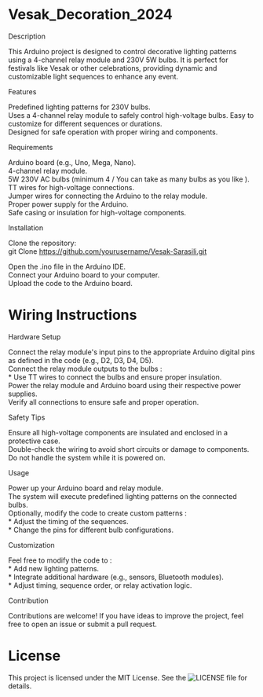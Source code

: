 # Vesak_Decoration_2024
Description

This Arduino project is designed to control decorative lighting patterns using a 4-channel relay module and 230V 5W bulbs. It is perfect for festivals like Vesak or other celebrations, providing dynamic and customizable light sequences to enhance any event.

Features

Predefined lighting patterns for 230V bulbs.    
Uses a 4-channel relay module to safely control high-voltage bulbs.
Easy to customize for different sequences or durations.    
Designed for safe operation with proper wiring and components.

Requirements

Arduino board (e.g., Uno, Mega, Nano).  
4-channel relay module.  
5W 230V AC bulbs (minimum 4 / You can take as many bulbs as you like ).  
TT wires for high-voltage connections.  
Jumper wires for connecting the Arduino to the relay module.  
Proper power supply for the Arduino.  
Safe casing or insulation for high-voltage components.  

Installation

Clone the repository:    
    git Clone https://github.com/yourusername/Vesak-Sarasili.git

Open the .ino file in the Arduino IDE.  
Connect your Arduino board to your computer.  
Upload the code to the Arduino board.  

# Wiring Instructions

Hardware Setup

Connect the relay module's input pins to the appropriate Arduino digital pins as defined in the code (e.g., D2, D3, D4, D5).  
Connect the relay module outputs to the bulbs :        
                          * Use TT wires to connect the bulbs and ensure proper insulation.  
Power the relay module and Arduino board using their respective power supplies.  
Verify all connections to ensure safe and proper operation.  

Safety Tips

Ensure all high-voltage components are insulated and enclosed in a protective case.    
Double-check the wiring to avoid short circuits or damage to components.    
Do not handle the system while it is powered on.    

Usage

Power up your Arduino board and relay module.    
The system will execute predefined lighting patterns on the connected bulbs.    
Optionally, modify the code to create custom patterns :     
                           * Adjust the timing of the sequences.    
                           * Change the pins for different bulb configurations.  

Customization

Feel free to modify the code to :    
                           * Add new lighting patterns.  
                           * Integrate additional hardware (e.g., sensors, Bluetooth modules).  
                           * Adjust timing, sequence order, or relay activation logic.  

Contribution

Contributions are welcome! If you have ideas to improve the project, feel free to open an issue or submit a pull request.

# License

This project is licensed under the MIT License. See the ![LICENSE]( ) file for details.
